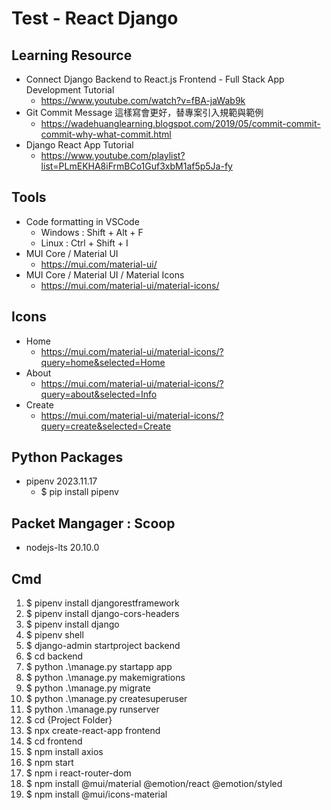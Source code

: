 # Test - React Django

## Learning Resource
- Connect Django Backend to React.js Frontend - Full Stack App Development Tutorial
  - https://www.youtube.com/watch?v=fBA-jaWab9k
- Git Commit Message 這樣寫會更好，替專案引入規範與範例
  - https://wadehuanglearning.blogspot.com/2019/05/commit-commit-commit-why-what-commit.html
- Django React App Tutorial
  - https://www.youtube.com/playlist?list=PLmEKHA8iFrmBCo1Guf3xbM1af5p5Ja-fy

## Tools
- Code formatting in VSCode
  - Windows : Shift + Alt + F
  - Linux : Ctrl + Shift + I
- MUI Core / Material UI
  - https://mui.com/material-ui/
- MUI Core / Material UI / Material Icons
  - https://mui.com/material-ui/material-icons/

## Icons
- Home
  - https://mui.com/material-ui/material-icons/?query=home&selected=Home
- About
  - https://mui.com/material-ui/material-icons/?query=about&selected=Info
- Create
  - https://mui.com/material-ui/material-icons/?query=create&selected=Create

## Python Packages
- pipenv 2023.11.17
  - $ pip install pipenv

## Packet Mangager : Scoop
- nodejs-lts 20.10.0

## Cmd
1. $ pipenv install djangorestframework
2. $ pipenv install django-cors-headers
3. $ pipenv install django
4. $ pipenv shell
5. $ django-admin startproject backend
6. $ cd backend
7. $ python .\manage.py startapp app
8. $ python .\manage.py makemigrations
9. $ python .\manage.py migrate
10. $ python .\manage.py createsuperuser
11. $ python .\manage.py runserver
12. $ cd {Project Folder}
13. $ npx create-react-app frontend
14. $ cd frontend
15. $ npm install axios
16. $ npm start
17. $ npm i react-router-dom
18. $ npm install @mui/material @emotion/react @emotion/styled
19. $ npm install @mui/icons-material
